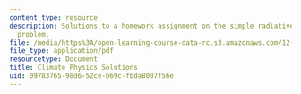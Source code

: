 ```yaml
---
content_type: resource
description: Solutions to a homework assignment on the simple radiative equilibrium
  problem.
file: /media/https%3A/open-learning-course-data-rc.s3.amazonaws.com/12-842-climate-physics-and-chemistry-fall-2008/0978376598d652ceb69cfbda8007f56e_hw1_sol.pdf
file_type: application/pdf
resourcetype: Document
title: Climate Physics Solutions
uid: 09783765-98d6-52ce-b69c-fbda8007f56e
---
```

